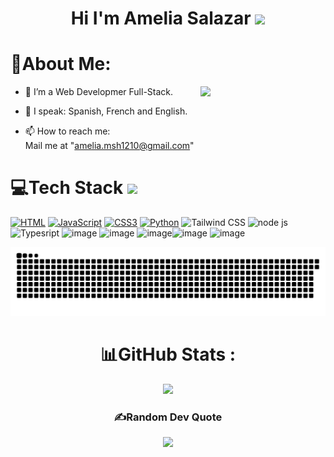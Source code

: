 


<h1 align="center">



  Hi I'm Amelia Salazar
  <img src="https://media.giphy.com/media/hvRJCLFzcasrR4ia7z/giphy.gif" width="28">
  


</h1>

<div align="left">
  <h1>💫About Me:</h1> 
<img align='right' src='https://user-images.githubusercontent.com/5713670/87202985-820dcb80-c2b6-11ea-9f56-7ec461c497c3.gif' width='200'> 
  
- 🌱 I’m a Web Developmer Full-Stack.

- 📄 I speak: Spanish, French and English.

- 📫 How to reach me:  
Mail me at "amelia.msh1210@gmail.com"

# 💻Tech Stack <img src = "https://media2.giphy.com/media/QssGEmpkyEOhBCb7e1/giphy.gif?cid=ecf05e47a0n3gi1bfqntqmob8g9aid1oyj2wr3ds3mg700bl&rid=giphy.gif" width = 32px> 
[![HTML](https://img.shields.io/badge/html5%20-%23E34F26.svg?&style=for-the-badge&logo=html5&logoColor=white&labelColor=101010)](#) [![JavaScript](https://img.shields.io/badge/JavaScript-F7DF1E?style=for-the-badge&logo=javascript&logoColor=white&labelColor=101010)](#) [![CSS3](https://img.shields.io/badge/css3%20-%231572B6.svg?&style=for-the-badge&logo=css3&logoColor=white&labelColor=101010)](#) [![Python](https://img.shields.io/badge/python%20-%2314354C.svg?&style=for-the-badge&logo=python&logoColor=white)](#) <img alt="Tailwind CSS" src="https://img.shields.io/badge/Tailwind_CSS-38B2AC?style=for-the-badge&logo=tailwind-css&logoColor=white"> <img alt="node js" src="https://img.shields.io/badge/Node.js-43853D?style=for-the-badge&logo=node.js&logoColor=white "> 
 <img alt="Typesript" src="https://img.shields.io/badge/TypeScript-007ACC?style=for-the-badge&logo=typescript&logoColor=white https://img.shields.io/badge/Sass-CC6699?style=for-the-badge&logo=sass&logoColor=white"> ![image](https://github.com/user-attachments/assets/6ffb4446-bb8c-40ba-b32c-66227d1df0d1) ![image](https://github.com/user-attachments/assets/cba2e1c1-0351-4d0a-8a5b-899fe57b03dc) ![image](https://github.com/user-attachments/assets/35220618-6fcf-46e5-92c5-f9de107b17cd)![image](https://github.com/user-attachments/assets/33c3e250-a163-47cc-8b7e-de0e0b5f389f) ![image](https://github.com/user-attachments/assets/0d4ca7a0-8870-4773-abca-4af04db4fa2d)







</div>




<div align="center">
  
![snake gif](https://github.com/TekyaygilFethi/TekyaygilFethi/blob/output/github-contribution-grid-snake.svg)
  
# 📊GitHub Stats :

![](https://github-readme-stats.vercel.app/api/top-langs/?username=Dem1210&theme=radical&hide_border=false&include_all_commits=false&count_private=false&layout=compact)

### ✍️Random Dev Quote
![](https://quotes-github-readme.vercel.app/api?type=horizontal&theme=merko)

</div>
